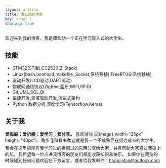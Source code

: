 ```yaml
---
layout: article
title: 谭宏劼的博客
key: about_1
sharing: true
---
```


欢迎来到我的博客，我是谭宏劼一个正在学习嵌入式的大学生。

## 技能

- STM32(ST库),CC2530(Z-Stack)
- Linux(bash,bootload,makefile,	Socket,系统移植),FreeRTOS(系统移植)
- 驱动开发(LCD驱动,UART驱动)
- 物联网通信协议(ZigBee,蓝牙,WIFI,RFID)
- Git,UML,SQL,Qt
- 敏捷开发,领域驱动开发,演进式架构
- Python 数据分析,深度学习(Tensorflow,Keras)
<!--more-->

## 关于我

**爱捣鼓；爱折腾；爱学习；爱分享。** 喜欢游泳 ![Image](https://s1.ax1x.com/2020/06/23/NUO0UK.png){:width="25px" height="40px"}，跑步 :runner:和看书:books:这就是我一个不成熟但在努力成长的大学生。  
我会在这里把所有我学习过的折腾过的东西分享给大家，并且帮助大家避过我碰上的坑。我希望每一位点进我博客的朋友们都能收获知识和快乐。
如果你在阅览的时候碰到任何问题欢迎在下方留言，或者给我发邮件：[hongjietan@outlook.com](mailto:hongjietan@outlook.com)
